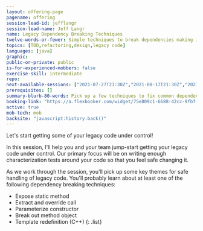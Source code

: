 ```yaml
---
layout: offering-page
pagename: offering
session-lead-id: jefflangr
session-lead-name: Jeff Langr
name: Legacy Dependency Breaking Techniques
twelve-words-or-fewer: Simple techniques to break dependencies making it hard to test
topics: [TDD,refactoring,design,legacy code]
languages: [java]
graphic:
public-or-private: public
is-for-experienced-mobbers: false
exercise-skill: intermediate
repo: 
next-available-sessions: ["2021-07-27T21:30Z","2021-08-17T21:30Z","2021-08-24T21:30Z","2021-08-31T21:30Z","2021-09-14T21:30Z"]
prerequisites: []
summary-blurb-80-words: Pick up a few techniques to fix common dependency challenges in your code, things that make it seem impossible to write unit tests.
booking-link: "https://a.flexbooker.com/widget/75e809c1-6688-42cc-9fbf-77b001c15991?serviceIds=39115"
active: true
mob-tech: mob
backsite: "javascript:history.back()"
---
```

Let's start getting some of your legacy code under control!

In this session, I'll help you and your team jump-start getting your legacy code under control. Our primary focus will be on writing enough characterization tests around your code so that you feel safe changing it.

As we work through the session, you'll pick up some key themes for safe handling of legacy code. You'll probably learn about at least one of the following dependency breaking techniques:

* Expose static method
* Extract and override call
* Parameterize constructor
* Break out method object
* Template redefinition (C++) 
{: .list}